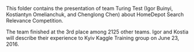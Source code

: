 This folder contains the presentation of team Turing Test 
(Igor Buinyi, Kostiantyn Omelianchuk, and Chenglong Chen) 
about HomeDepot Search Relevance Competition. 

The team finished at the 3rd place among 2125 other teams. 
Igor and Kostia will describe their experience to 
Kyiv Kaggle Training group on June 23, 2016.